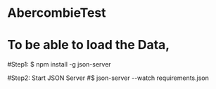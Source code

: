 # AbercombieTest

# To be able to load the Data,

#Step1: $ npm install -g json-server

#Step2: Start JSON Server
#$ json-server --watch requirements.json
